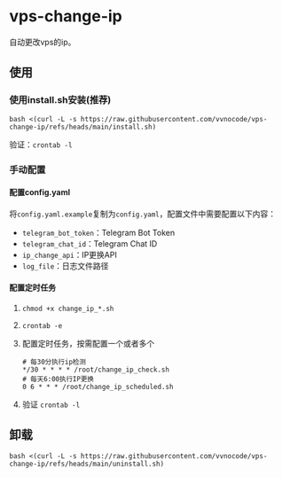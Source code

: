 # vps-change-ip
自动更改vps的ip。

## 使用

### 使用install.sh安装(推荐)

`bash <(curl -L -s https://raw.githubusercontent.com/vvnocode/vps-change-ip/refs/heads/main/install.sh)`

验证：`crontab -l`

### 手动配置

#### 配置config.yaml

将`config.yaml.example`复制为`config.yaml`，配置文件中需要配置以下内容：

- `telegram_bot_token`：Telegram Bot Token
- `telegram_chat_id`：Telegram Chat ID
- `ip_change_api`：IP更换API
- `log_file`：日志文件路径

#### 配置定时任务
1. `chmod +x change_ip_*.sh`
2. `crontab -e`
3. 配置定时任务，按需配置一个或者多个
	```shell
	# 每30分执行ip检测
	*/30 * * * * /root/change_ip_check.sh
	# 每天6:00执行IP更换
	0 6 * * * /root/change_ip_scheduled.sh
	```

4. 验证
	`crontab -l`

## 卸载

`bash <(curl -L -s https://raw.githubusercontent.com/vvnocode/vps-change-ip/refs/heads/main/uninstall.sh)`
